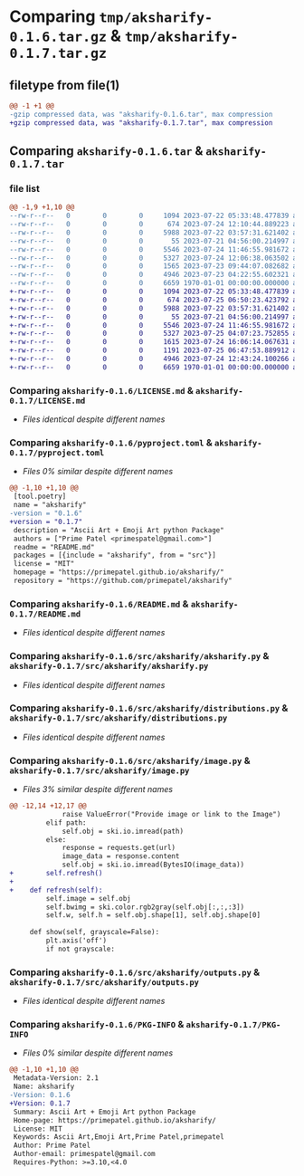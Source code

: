 # Comparing `tmp/aksharify-0.1.6.tar.gz` & `tmp/aksharify-0.1.7.tar.gz`

## filetype from file(1)

```diff
@@ -1 +1 @@
-gzip compressed data, was "aksharify-0.1.6.tar", max compression
+gzip compressed data, was "aksharify-0.1.7.tar", max compression
```

## Comparing `aksharify-0.1.6.tar` & `aksharify-0.1.7.tar`

### file list

```diff
@@ -1,9 +1,10 @@
--rw-r--r--   0        0        0     1094 2023-07-22 05:33:48.477839 aksharify-0.1.6/LICENSE.md
--rw-r--r--   0        0        0      674 2023-07-24 12:10:44.889223 aksharify-0.1.6/pyproject.toml
--rw-r--r--   0        0        0     5988 2023-07-22 03:57:31.621402 aksharify-0.1.6/README.md
--rw-r--r--   0        0        0       55 2023-07-21 04:56:00.214997 aksharify-0.1.6/src/aksharify/__init__.py
--rw-r--r--   0        0        0     5546 2023-07-24 11:46:55.981672 aksharify-0.1.6/src/aksharify/aksharify.py
--rw-r--r--   0        0        0     5327 2023-07-24 12:06:38.063502 aksharify-0.1.6/src/aksharify/distributions.py
--rw-r--r--   0        0        0     1565 2023-07-23 09:44:07.082682 aksharify-0.1.6/src/aksharify/image.py
--rw-r--r--   0        0        0     4946 2023-07-23 04:22:55.602321 aksharify-0.1.6/src/aksharify/outputs.py
--rw-r--r--   0        0        0     6659 1970-01-01 00:00:00.000000 aksharify-0.1.6/PKG-INFO
+-rw-r--r--   0        0        0     1094 2023-07-22 05:33:48.477839 aksharify-0.1.7/LICENSE.md
+-rw-r--r--   0        0        0      674 2023-07-25 06:50:23.423792 aksharify-0.1.7/pyproject.toml
+-rw-r--r--   0        0        0     5988 2023-07-22 03:57:31.621402 aksharify-0.1.7/README.md
+-rw-r--r--   0        0        0       55 2023-07-21 04:56:00.214997 aksharify-0.1.7/src/aksharify/__init__.py
+-rw-r--r--   0        0        0     5546 2023-07-24 11:46:55.981672 aksharify-0.1.7/src/aksharify/aksharify.py
+-rw-r--r--   0        0        0     5327 2023-07-25 04:07:23.752855 aksharify-0.1.7/src/aksharify/distributions.py
+-rw-r--r--   0        0        0     1615 2023-07-24 16:06:14.067631 aksharify-0.1.7/src/aksharify/image.py
+-rw-r--r--   0        0        0     1191 2023-07-25 06:47:53.889912 aksharify-0.1.7/src/aksharify/interactive.py
+-rw-r--r--   0        0        0     4946 2023-07-24 12:43:24.100266 aksharify-0.1.7/src/aksharify/outputs.py
+-rw-r--r--   0        0        0     6659 1970-01-01 00:00:00.000000 aksharify-0.1.7/PKG-INFO
```

### Comparing `aksharify-0.1.6/LICENSE.md` & `aksharify-0.1.7/LICENSE.md`

 * *Files identical despite different names*

### Comparing `aksharify-0.1.6/pyproject.toml` & `aksharify-0.1.7/pyproject.toml`

 * *Files 0% similar despite different names*

```diff
@@ -1,10 +1,10 @@
 [tool.poetry]
 name = "aksharify"
-version = "0.1.6"
+version = "0.1.7"
 description = "Ascii Art + Emoji Art python Package"
 authors = ["Prime Patel <primespatel@gmail.com>"]
 readme = "README.md"
 packages = [{include = "aksharify", from = "src"}]
 license = "MIT"
 homepage = "https://primepatel.github.io/aksharify/"
 repository = "https://github.com/primepatel/aksharify"
```

### Comparing `aksharify-0.1.6/README.md` & `aksharify-0.1.7/README.md`

 * *Files identical despite different names*

### Comparing `aksharify-0.1.6/src/aksharify/aksharify.py` & `aksharify-0.1.7/src/aksharify/aksharify.py`

 * *Files identical despite different names*

### Comparing `aksharify-0.1.6/src/aksharify/distributions.py` & `aksharify-0.1.7/src/aksharify/distributions.py`

 * *Files identical despite different names*

### Comparing `aksharify-0.1.6/src/aksharify/image.py` & `aksharify-0.1.7/src/aksharify/image.py`

 * *Files 3% similar despite different names*

```diff
@@ -12,14 +12,17 @@
             raise ValueError("Provide image or link to the Image")
         elif path:
             self.obj = ski.io.imread(path)
         else:
             response = requests.get(url)
             image_data = response.content
             self.obj = ski.io.imread(BytesIO(image_data))
+        self.refresh()
+
+    def refresh(self):
         self.image = self.obj
         self.bwimg = ski.color.rgb2gray(self.obj[:,:,:3])
         self.w, self.h = self.obj.shape[1], self.obj.shape[0]
         
     def show(self, grayscale=False):
         plt.axis('off')
         if not grayscale:
```

### Comparing `aksharify-0.1.6/src/aksharify/outputs.py` & `aksharify-0.1.7/src/aksharify/outputs.py`

 * *Files identical despite different names*

### Comparing `aksharify-0.1.6/PKG-INFO` & `aksharify-0.1.7/PKG-INFO`

 * *Files 0% similar despite different names*

```diff
@@ -1,10 +1,10 @@
 Metadata-Version: 2.1
 Name: aksharify
-Version: 0.1.6
+Version: 0.1.7
 Summary: Ascii Art + Emoji Art python Package
 Home-page: https://primepatel.github.io/aksharify/
 License: MIT
 Keywords: Ascii Art,Emoji Art,Prime Patel,primepatel
 Author: Prime Patel
 Author-email: primespatel@gmail.com
 Requires-Python: >=3.10,<4.0
```

